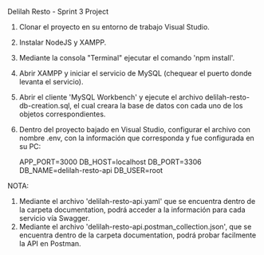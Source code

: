 Delilah Resto - Sprint 3 Project

1. Clonar el proyecto en su entorno de trabajo Visual Studio.
2. Instalar NodeJS y XAMPP.
3. Mediante la consola "Terminal" ejecutar el comando 'npm install'.
4. Abrir XAMPP y iniciar el servicio de MySQL (chequear el puerto donde levanta el servicio).
5. Abrir el cliente 'MySQL Workbench' y ejecute el archivo delilah-resto-db-creation.sql, el cual creara la base de datos con cada uno de los objetos correspondientes.

6. Dentro del proyecto bajado en Visual Studio, configurar el archivo con nombre .env, con la información que corresponda y fue configurada en su PC:

      APP_PORT=3000
      DB_HOST=localhost
      DB_PORT=3306
      DB_NAME=delilah-resto-api
      DB_USER=root


NOTA:
1. Mediante el archivo 'delilah-resto-api.yaml' que se encuentra dentro de la carpeta documentation, podrá acceder a la información para cada servicio vía Swagger.
2. Mediante el archivo 'delilah-resto-api.postman_collection.json', que se encuentra dentro de la carpeta documentation, podrá probar facilmente la API en Postman.